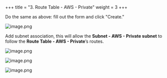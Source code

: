 +++
title = "3. Route Table - AWS - Private"
weight = 3
+++


Do the same as above: fill out the form and click "Create."


![image.png](/images/003-iii-setup-vpc-aws-resources/10-585594-image.png)


Add subnet association, this will allow the **Subnet - AWS - Private subnet** to follow the **Route Table - AWS - Private**’s routes.


![image.png](/images/003-iii-setup-vpc-aws-resources/10-551536-image.png)


![image.png](/images/003-iii-setup-vpc-aws-resources/10-715636-image.png)


![image.png](/images/003-iii-setup-vpc-aws-resources/10-720408-image.png)


